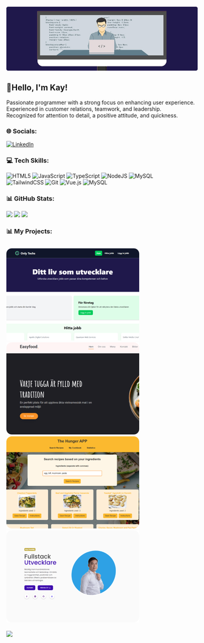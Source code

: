 ![MasterHead](https://github.com/kayn85/kayn85/blob/main/MasterHeader.png)

## 👋Hello, I'm Kay!
Passionate programmer with a strong focus on enhancing user experience.<br>Experienced in customer relations, teamwork, and leadership.<br> Recognized for attention to detail, a positive attitude, and quickness.

### 🌐 Socials:
[![LinkedIn](https://img.shields.io/badge/LinkedIn-%230077B5.svg?logo=linkedin&logoColor=white)](https://linkedin.com/in/kay-newyen) 

### 💻 Tech Skills:
![HTML5](https://img.shields.io/badge/html5-%23E34F26.svg?style=for-the-badge&logo=html5&logoColor=white) ![JavaScript](https://img.shields.io/badge/javascript-%23323330.svg?style=for-the-badge&logo=javascript&logoColor=%23F7DF1E) ![TypeScript](https://img.shields.io/badge/typescript-%23007ACC.svg?style=for-the-badge&logo=typescript&logoColor=white) ![NodeJS](https://img.shields.io/badge/node.js-6DA55F?style=for-the-badge&logo=node.js&logoColor=white) ![MySQL](https://img.shields.io/badge/mysql-4479A1.svg?style=for-the-badge&logo=mysql&logoColor=white) <br>![TailwindCSS](https://img.shields.io/badge/tailwindcss-%2338B2AC.svg?style=for-the-badge&logo=tailwind-css&logoColor=white) ![Git](https://img.shields.io/badge/git-%23F05033.svg?style=for-the-badge&logo=git&logoColor=white) ![Vue.js](https://img.shields.io/badge/vue.js-%2335495e.svg?style=for-the-badge&logo=vuedotjs&logoColor=%234FC08D) ![MySQL](https://img.shields.io/badge/mysql-4479A1.svg?style=for-the-badge&logo=mysql&logoColor=white)
### 📊 GitHub Stats:
![](https://github-readme-stats.vercel.app/api?username=kayn85&theme=blueberry&hide_border=false&include_all_commits=true&count_private=false)
![](https://github-readme-streak-stats.herokuapp.com/?user=kayn85&theme=blueberry&hide_border=false)
![](https://github-readme-stats.vercel.app/api/top-langs/?username=kayn85&theme=blueberry&hide_border=false&include_all_commits=true&count_private=false&layout=compact)

### 📊 My Projects:
[<img src="https://github.com/kayn85/kayn85/blob/main/onlytechs.png">](https://onlytechs.netlify.app/)
[<img src="https://github.com/kayn85/kayn85/blob/main/easyfood.png">](https://easifood.netlify.app/)
[<img src="https://github.com/kayn85/kayn85/blob/main/hunger.png">](https://dahunger.netlify.app/)
[<img src="https://github.com/kayn85/kayn85/blob/main/portfolio.png">](https://kayn-portfolio.netlify.app/)
---
[![](https://visitcount.itsvg.in/api?id=kayn85&icon=0&color=1)](https://visitcount.itsvg.in)
